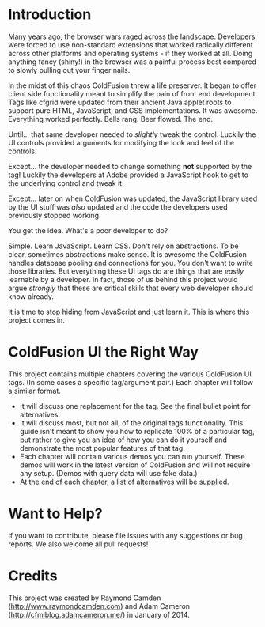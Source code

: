 Introduction
===

Many years ago, the browser wars raged across the landscape. Developers were forced to use non-standard extensions that worked radically different across other platforms and operating systems - if they worked at all. Doing anything fancy (shiny!) in the browser was a painful process best compared to slowly pulling out your finger nails. 

In the midst of this chaos ColdFusion threw a life preserver. It began to offer client side functionality meant to simplify the pain of front end development. Tags like cfgrid were updated from their ancient Java applet roots to support pure HTML, JavaScript, and CSS implementations. It was awesome. Everything worked perfectly. Bells rang. Beer flowed. The end.

Until... that same developer needed to *slightly* tweak the control. Luckily the UI controls provided arguments for modifying the look and feel of the controls.

Except... the developer needed to change something **not** supported by the tag! Luckily the developers at Adobe provided a JavaScript hook to get to the underlying control and tweak it.

Except... later on when ColdFusion was updated, the JavaScript library used by the UI stuff was *also* updated and the code the developers used previously stopped working.

You get the idea. What's a poor developer to do?

Simple. Learn JavaScript. Learn CSS. Don't rely on abstractions. To be clear, sometimes abstractions make sense. It is awesome the ColdFusion handles database pooling and connections for you. You don't want to write those libraries. But everything these UI tags do are things that are *easily* learnable by a developer. In fact, those of us behind this project would argue *strongly* that these are critical skills that every web developer should know already. 

It is time to stop hiding from JavaScript and just learn it. This is where this project comes in.

ColdFusion UI the Right Way
===

This project contains multiple chapters covering the various ColdFusion UI tags. (In some cases a specific tag/argument pair.) Each chapter will follow a similar format.

* It will discuss one replacement for the tag. See the final bullet point for alternatives.
* It will discuss most, but not all, of the original tags functionality. This guide isn't meant to show you how to replicate 100% of a particular tag, but rather to give you an idea of how you can do it yourself and demonstrate the most popular features of that tag.
* Each chapter will contain various demos you can run yourself. These demos will work in the latest version of ColdFusion and will not require any setup. (Demos with query data will use fake data.)
* At the end of each chapter, a list of alternatives will be supplied.

Want to Help?
===
If you want to contribute, please file issues with any suggestions or bug reports. We also welcome all pull requests!


Credits
===
This project was created by Raymond Camden (http://www.raymondcamden.com) and Adam Cameron (http://cfmlblog.adamcameron.me/) in January of 2014. 